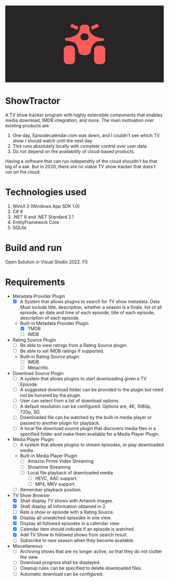 ![Logo](ShowTractor.WinUI/ShowTractor.WinUI%20(Package)/Images/Wide310x150Logo.scale-200.png)

# ShowTractor

A TV show tracker program with highly extensible components that enables media download, IMDB integration, and more.
The main motivation over existing products are

1. One day, Episodecalendar.com was down, and I couldn't see which TV show I should watch until the next day.
2. This runs absolutely locally with complete control over user data.
3. Do not depend on the availability of cloud-based products.

Having a software that can run independtly of the cloud shouldn't be that big of a ask. But in 2020, there are no viable TV show tracker that does't run on the cloud.

# Technologies used

1. WinUI 3 (Windows App SDK 1.0)
2. C# 9
3. .NET 6 and .NET Standard 2.1
4. EntityFramework Core
5. SQLite

# Build and run

Open Solution in Visual Studio 2022. F5

# Requirements

- Metadata Provider Plugin
  - [x] A System that allows plugins to search for TV show metadata. Data Must include title, description, whether a season is a finale, list of all episode, air date and time of each episode, title of each episode, description of each episode.
  - Built-in Metadata Provider Plugin
    - [x] TMDB
    - [ ] IMDB
- Rating Source Plugin
  - [ ] Be able to view ratings from a Rating Source plugin.
  - [ ] Be able to set IMDB ratings if supported.
  - Built-in Rating Source plugin
    - [ ] IMDB 
    - [ ] Metacritic
- Download Source Plugin
  - [ ] A system that allows plugins to start downloading given a TV Episode.
  - [ ] A suggested download folder can be provided to the plugin but need not be honored by the plugin.
  - [ ] User can select from a list of download options.
  - [ ] A default resolution can be configured. Options are, 4K, 1080p, 720p, SD.
  - [ ] Downloaded file can be watched by the built-in media player or passed to another plugin for playback.
  - [ ] A local file download source plugin that discovers media files in a specified folder and make them available for a Media Player Plugin.
- Media Player Plugin
  - [ ] A system that allows plugins to stream episodes, or play downloaded media.
  - Built-in Media Player Plugin
    - [ ] Amazon Prime Video Streaming
    - [ ] Showtime Streaming
    - [ ] Local file playback of downloaded media
      - [ ] HEVC, AAC support.
      - [ ] MP4, MKV support.
  - [ ] Remember playback position.
- TV Show Browser
  - [x] Shall display TV shows with Artwork images.
  - [x] Shall display all information obtained in 2.
  - [ ] Rate a show or episode with a Rating Source.
  - [x] Display all unwatched episodes in one view.
  - [x] Display all followed episodes in a calendar view.
  - [x] Calendar item should indicate if an episode is watched.
  - [x] Add TV Show to followed shows from search result.
  - [ ] Subscribe to new season when they become available.
- Miscellaneous
  - [ ] Archiving shows that are no longer active, so that they do not clutter the view.
  - [ ] Download progress shall be displayed.
  - [ ] Cleanup rules can be specified to delete downloaded files.
  - [ ] Automatic download can be configured.
